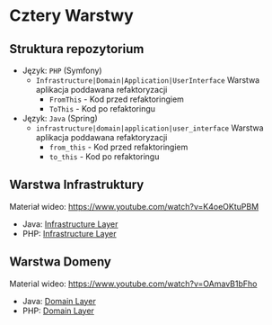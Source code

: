 # Cztery Warstwy

## Struktura repozytorium

- Język: `PHP` (Symfony)
  - `Infrastructure|Domain|Application|UserInterface` Warstwa aplikacja poddawana refaktoryzacji
    - `FromThis` - Kod przed refaktoringiem
    - `ToThis` - Kod po refaktoringu
- Język: `Java` (Spring)
  - `infrastructure|domain|application|user_interface` Warstwa aplikacja poddawana refaktoryzacji
    - `from_this` - Kod przed refaktoringiem
    - `to_this` - Kod po refaktoringu

## Warstwa Infrastruktury

Materiał wideo: https://www.youtube.com/watch?v=K4oeOKtuPBM

- Java: [Infrastructure Layer](https://github.com/adambanaszkiewicz/four-layers-of-application-example/tree/master/java/src/main/java/pl/adambanaszkiewicz/four_layers_example/infrastructure_layer)
- PHP: [Infrastructure Layer](https://github.com/adambanaszkiewicz/four-layers-of-application-example/tree/master/php/src/InfrastructureLayer)

## Warstwa Domeny

Material wideo: https://www.youtube.com/watch?v=OAmavB1bFho

- Java: [Domain Layer](https://github.com/adambanaszkiewicz/four-layers-of-application-example/tree/master/java/src/main/java/pl/adambanaszkiewicz/four_layers_example/domain_layer)
- PHP: [Domain Layer](https://github.com/adambanaszkiewicz/four-layers-of-application-example/tree/master/php/src/DomainLayer)
